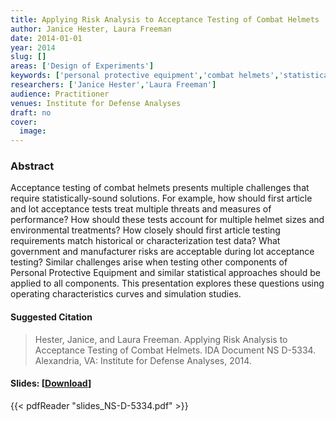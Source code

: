 ```yaml
---
title: Applying Risk Analysis to Acceptance Testing of Combat Helmets
author: Janice Hester, Laura Freeman
date: 2014-01-01
year: 2014
slug: []
areas: ['Design of Experiments']
keywords: ['personal protective equipment','combat helmets','statistical analyses']
researchers: ['Janice Hester','Laura Freeman']
audience: Practitioner
venues: Institute for Defense Analyses
draft: no
cover:
  image: 
---
```




### Abstract
Acceptance testing of combat helmets presents multiple challenges that require statistically-sound solutions. For example, how should first article and lot acceptance tests treat multiple threats and measures of performance? How should these tests account for multiple helmet sizes and environmental treatments? How closely should first article testing requirements match historical or characterization test data? What government and manufacturer risks are acceptable during lot acceptance testing? Similar challenges arise when testing other components of Personal Protective Equipment and similar statistical approaches should be applied to all components. This presentation explores these questions using operating characteristics curves and simulation studies.

#### Suggested Citation
> Hester, Janice, and Laura Freeman. Applying Risk Analysis to Acceptance Testing of Combat Helmets. IDA Document NS D-5334. Alexandria, VA: Institute for Defense Analyses, 2014.

#### Slides: [[Download](slides_NS-D-5334.pdf)]
{{< pdfReader "slides_NS-D-5334.pdf" >}}




